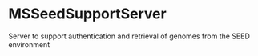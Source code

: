 MSSeedSupportServer
===================

Server to support authentication and retrieval of genomes from the SEED environment
